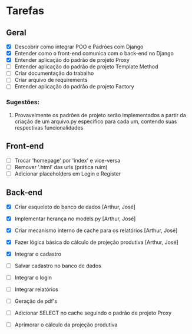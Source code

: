 # Tarefas

## Geral
- [X] Descobrir como integrar POO e Padrões com Django
- [X] Entender como o front-end comunica com o back-end no Django
- [X] Entender aplicação do padrão de projeto Proxy
- [ ] Entender aplicação do padrão de projeto Template Method
- [ ] Criar documentação do trabalho
- [ ] Criar arquivo de requirements
- [ ] Entender aplicação do padrão de projeto Factory
### Sugestões:
1. Provavelmente os padrões de projeto serão implementados a partir da criação de um arquivo.py específico para cada um, contendo suas respectivas funcionalidades
  
## Front-end
- [ ] Trocar 'homepage' por 'index' e vice-versa
- [ ] Remover '.html' das urls (prática ruim)
- [ ] Adicionar placeholders em Login e Register

## Back-end
- [X] Criar esqueleto do banco de dados [Arthur, José]
- [X] Implementar herança no models.py [Arthur, José]
- [X] Criar mecanismo interno de cache para os relatórios [Arthur, José]
- [X] Fazer lógica básica do cálculo de projeção produtiva [Arthur, José]
- [X] Integrar o cadastro
- [ ] Salvar cadastro no banco de dados
- [ ] Integrar o login
- [ ] Integrar relatórios
- [ ] Geração de pdf's
- [ ] Adicionar SELECT no cache seguindo o padrão de projeto Proxy
- [ ] Aprimorar o cálculo da projeção produtiva

